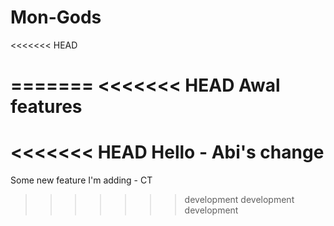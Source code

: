 # Mon-Gods

<<<<<<< HEAD
<!-- the best comment -->
=======
<<<<<<< HEAD
Awal features
=======
<<<<<<< HEAD
Hello - Abi's change
=======
Some new feature I'm adding - CT
>>>>>>> development
>>>>>>> development
>>>>>>> development
